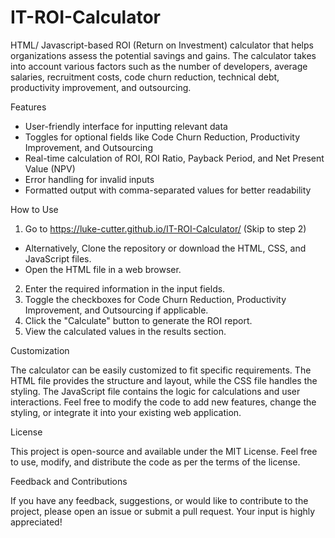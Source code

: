 # IT-ROI-Calculator
HTML/ Javascript-based ROI (Return on Investment) calculator that helps organizations assess the potential savings and gains. The calculator takes into account various factors such as the number of developers, average salaries, recruitment costs, code churn reduction, technical debt, productivity improvement, and outsourcing.

Features

* User-friendly interface for inputting relevant data
* Toggles for optional fields like Code Churn Reduction, Productivity Improvement, and Outsourcing
* Real-time calculation of ROI, ROI Ratio, Payback Period, and Net Present Value (NPV)
* Error handling for invalid inputs
* Formatted output with comma-separated values for better readability

How to Use

1. Go to https://luke-cutter.github.io/IT-ROI-Calculator/ (Skip to step 2)
* Alternatively, Clone the repository or download the HTML, CSS, and JavaScript files.
* Open the HTML file in a web browser.
2. Enter the required information in the input fields.
3. Toggle the checkboxes for Code Churn Reduction, Productivity Improvement, and Outsourcing if applicable.
4. Click the "Calculate" button to generate the ROI report.
5. View the calculated values in the results section.

Customization

The calculator can be easily customized to fit specific requirements. The HTML file provides the structure and layout, while the CSS file handles the styling. The JavaScript file contains the logic for calculations and user interactions. Feel free to modify the code to add new features, change the styling, or integrate it into your existing web application.

License

This project is open-source and available under the MIT License. Feel free to use, modify, and distribute the code as per the terms of the license.

Feedback and Contributions

If you have any feedback, suggestions, or would like to contribute to the project, please open an issue or submit a pull request. Your input is highly appreciated!
